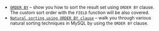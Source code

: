 - [``ORDER BY``](http://www.mysqltutorial.org/mysql-order-by/) – show you how to sort the result set using ``ORDER BY`` clause. The custom sort order with the ``FIELD`` function will be also covered.
- [``Natural sorting using ORDER BY clause``](http://www.mysqltutorial.org/mysql-natural-sorting/) – walk you through various natural sorting techniques in MySQL by using the ``ORDER BY`` clause.